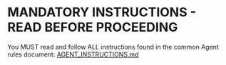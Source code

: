 # MANDATORY INSTRUCTIONS - READ BEFORE PROCEEDING

You MUST read and follow ALL instructions found in the common Agent rules document: [AGENT_INSTRUCTIONS.md](./docs/AGENT_INSTRUCTIONS.md)
